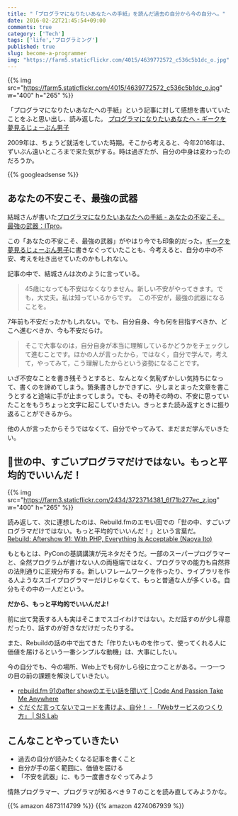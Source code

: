 ```yaml
---
title: "「プログラマになりたいあなたへの手紙」を読んだ過去の自分から今の自分へ。"
date: 2016-02-22T21:45:54+09:00
comments: true
category: ['Tech']
tags: ['life','プログラミング']
published: true
slug: become-a-programmer
img: "https://farm5.staticflickr.com/4015/4639772572_c536c5b1dc_o.jpg"
---
```


{{% img src="https://farm5.staticflickr.com/4015/4639772572_c536c5b1dc_o.jpg" w="400" h="265" %}}


「プログラマになりたいあなたへの手紙」という記事に対して感想を書いていたことをふと思い出し、読み返した。
[プログラマになりたいあなたへ - ギークを夢見るじょーぶん男子](https://www.meganii.com/blog/2009/04/01/1238552061)  

2009年は、ちょうど就活をしていた時期。そこから考えると、今年2016年は、ずいぶん遠いところまで来た気がする。時は過ぎたが、自分の中身は変わったのだろうか。

{{% googleadsense %}}


## あなたの不安こそ、最強の武器

結城さんが書いた[プログラマになりたいあなたへの手紙 - あなたの不安こそ、最強の武器：ITpro](http://itpro.nikkeibp.co.jp/article/COLUMN/20090324/327117/?ST=develop&rt=nocnt)。

この「あなたの不安こそ、最強の武器」がやはり今でも印象的だった。[ギークを夢見るじょーぶん男子](https://www.meganii.com/)に書きなぐっていたことも、今考えると、自分の中の不安、考えを吐き出せていたのかもしれない。

記事の中で、結城さんは次のように言っている。

>45歳になっても不安はなくなりません。新しい不安がやってきます。でも，大丈夫。私は知っているからです。　この不安が，最強の武器になることを。

7年前も不安だったかもしれない。でも、自分自身、今も何を目指すべきか、どこへ進むべきか、今も不安だらけ。

>そこで大事なのは，自分自身が本当に理解しているかどうかをチェックして進むことです。ほかの人が言ったから，ではなく，自分で学んで，考えて，やってみて，こう理解したからという姿勢になることです。

いざ不安なことを書き残そうとすると、なんとなく気恥ずかしい気持ちになって、書くのを諦めてしまう。箇条書きしかできずに、少しまとまった文章を書こうとすると途端に手が止まってしまう。でも、その時その時の、不安に思っていたことをもうちょっと文字に起こしていきたい。きっとまた読み返すときに振り返ることができるから。

他の人が言ったからそうではなくて、自分でやってみて、まだまだ学んでいきたい。


## 世の中、すごいプログラマだけではない。もっと平均的でいいんだ！

{{% img src="https://farm3.staticflickr.com/2434/3723714381_6f71b277ec_z.jpg" w="400" h="265" %}}

読み返して、次に連想したのは、Rebuild.fmのエモい回での「世の中、すごいプログラマだけではない。もっと平均的でいいんだ！」という言葉だ。  
[Rebuild: Aftershow 91: With PHP, Everything Is Acceptable (Naoya Ito)](http://rebuild.fm/91a/)

もともとは、PyConの基調講演が元ネタだそうだ。一部のスーパープログラマーと、全然プログラムが書けない人の両極端ではなく、プログラマの能力も自然界の法則通りに正規分布する。新しいフレームワークを作ったり、ライブラリを作る人ようなスゴイプログラマーだけじゃなくて、もっと普通な人が多くいる。自分もその中の一人だという。

**だから、もっと平均的でいいんだよ!**

前に出て発表する人も実はそこまでスゴイわけではない。ただ話すのが少し得意だったり、話すのが好きなだけだったりする。

また、Rebuildの話の中で出てきた「作りたいものを作って、使ってくれる人に価値を届けるという一番シンプルな動機」は、大事にしたい。

今の自分でも、今の場所、Web上でも何かしら役に立つことがある。一つ一つの目の前の課題を解決していきたい。


- [rebuild.fm 91のafter showのエモい話を聞いて | Code And Passion Take Me Anywhere](http://blog.imaizu.me/2015/05/rebuildfm-91after-show.html)
- [ぐだぐだ言ってないでコードを書けよ、自分！ - 「Webサービスのつくり方」 | SIS Lab](https://www.meganii.com/blog/2014/09/04/create-web-service/)

## こんなことやっていきたい

- 過去の自分が読みたくなる記事を書くこと
- 自分が手の届く範囲に、価値を届ける
- 「不安を武器」に、もう一度書きなぐってみよう

情熱プログラマー、プログラマが知るべき９７のことを読み直してみようかな。

{{% amazon 4873114799 %}}
{{% amazon 4274067939 %}}
